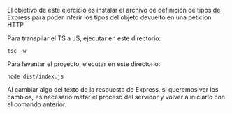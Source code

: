 El objetivo de este ejercicio es instalar el archivo de definición de tipos de Express para poder inferir los tipos del objeto devuelto en una peticion HTTP

Para transpilar el TS a JS, ejecutar en este directorio:

```
tsc -w
```

Para levantar el proyecto, ejecutar en este directorio:

```
node dist/index.js
```

Al cambiar algo del texto de la respuesta de Express, si queremos ver los cambios, es necesario matar el proceso del servidor y volver a iniciarlo con el comando anterior.
